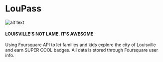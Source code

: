 LouPass
===================

![alt text](http://larrybuch.github.io/louisville-passport/img/horse.svg "Logo Title Text 1")

#### LOUISVILLE’S NOT LAME. IT’S AWESOME.

Using Foursquare API to let families and kids explore the city of Louisville and earn SUPER COOL badges. All data is stored through Foursquare user info. 